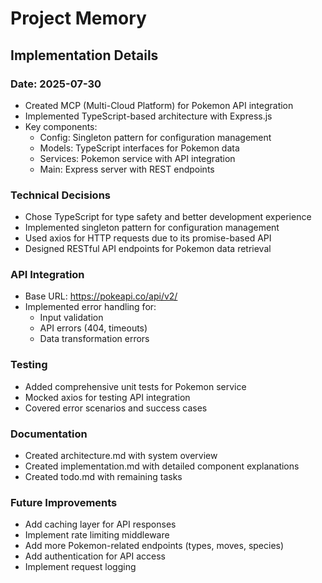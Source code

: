 # Project Memory

## Implementation Details

### Date: 2025-07-30
- Created MCP (Multi-Cloud Platform) for Pokemon API integration
- Implemented TypeScript-based architecture with Express.js
- Key components:
  - Config: Singleton pattern for configuration management
  - Models: TypeScript interfaces for Pokemon data
  - Services: Pokemon service with API integration
  - Main: Express server with REST endpoints

### Technical Decisions
- Chose TypeScript for type safety and better development experience
- Implemented singleton pattern for configuration management
- Used axios for HTTP requests due to its promise-based API
- Designed RESTful API endpoints for Pokemon data retrieval

### API Integration
- Base URL: https://pokeapi.co/api/v2/
- Implemented error handling for:
  - Input validation
  - API errors (404, timeouts)
  - Data transformation errors

### Testing
- Added comprehensive unit tests for Pokemon service
- Mocked axios for testing API integration
- Covered error scenarios and success cases

### Documentation
- Created architecture.md with system overview
- Created implementation.md with detailed component explanations
- Created todo.md with remaining tasks

### Future Improvements
- Add caching layer for API responses
- Implement rate limiting middleware
- Add more Pokemon-related endpoints (types, moves, species)
- Add authentication for API access
- Implement request logging
